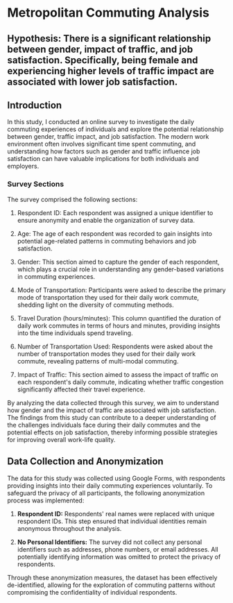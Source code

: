 # Metropolitan Commuting Analysis

## Hypothesis: There is a significant relationship between gender, impact of traffic, and job satisfaction. Specifically, being female and experiencing higher levels of traffic impact are associated with lower job satisfaction.

## Introduction
In this study, I conducted an online survey to investigate the daily commuting experiences of individuals and explore the potential relationship between gender, traffic impact, and job satisfaction. The modern work environment often involves significant time spent commuting, and understanding how factors such as gender and traffic influence job satisfaction can have valuable implications for both individuals and employers.

### Survey Sections
The survey comprised the following sections:

1. Respondent ID: Each respondent was assigned a unique identifier to ensure anonymity and enable the organization of survey data.

2. Age: The age of each respondent was recorded to gain insights into potential age-related patterns in commuting behaviors and job satisfaction.

3. Gender: This section aimed to capture the gender of each respondent, which plays a crucial role in understanding any gender-based variations in commuting experiences.

4. Mode of Transportation: Participants were asked to describe the primary mode of transportation they used for their daily work commute, shedding light on the diversity of commuting methods.

5. Travel Duration (hours/minutes): This column quantified the duration of daily work commutes in terms of hours and minutes, providing insights into the time individuals spend traveling.

6. Number of Transportation Used: Respondents were asked about the number of transportation modes they used for their daily work commute, revealing patterns of multi-modal commuting.

7. Impact of Traffic: This section aimed to assess the impact of traffic on each respondent's daily commute, indicating whether traffic congestion significantly affected their travel experience.

By analyzing the data collected through this survey, we aim to understand how gender and the impact of traffic are associated with job satisfaction. The findings from this study can contribute to a deeper understanding of the challenges individuals face during their daily commutes and the potential effects on job satisfaction, thereby informing possible strategies for improving overall work-life quality.

## Data Collection and Anonymization
The data for this study was collected using Google Forms, with respondents providing insights into their daily commuting experiences voluntarily. To safeguard the privacy of all participants, the following anonymization process was implemented:

1. **Respondent ID:** Respondents' real names were replaced with unique respondent IDs. This step ensured that individual identities remain anonymous throughout the analysis.

2. **No Personal Identifiers:** The survey did not collect any personal identifiers such as addresses, phone numbers, or email addresses. All potentially identifying information was omitted to protect the privacy of respondents.

Through these anonymization measures, the dataset has been effectively de-identified, allowing for the exploration of commuting patterns without compromising the confidentiality of individual respondents.
